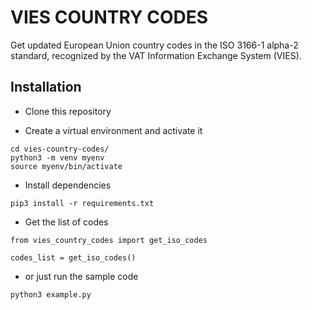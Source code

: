 # VIES COUNTRY CODES

Get updated European Union country codes in the ISO 3166-1 alpha-2 standard, recognized by the VAT Information Exchange System (VIES).

## Installation

* Clone this repository

* Create a virtual environment and activate it

```shell
cd vies-country-codes/
python3 -m venv myenv
source myenv/bin/activate
```

* Install dependencies

```shell
pip3 install -r requirements.txt
```

* Get the list of codes

```python3
from vies_country_codes import get_iso_codes

codes_list = get_iso_codes()
```

* or just run the sample code

```shell
python3 example.py
```